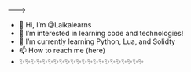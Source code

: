 

--->
- 👋 Hi, I’m @Laikalearns
- 👀 I’m interested in learning code and technologies!
- 🌱 I’m currently learning Python, Lua, and Solidty
- 📫 How to reach me (here)
- ✨✨✨✨✨✨✨✨✨✨✨✨✨✨✨✨✨✨✨✨✨✨
